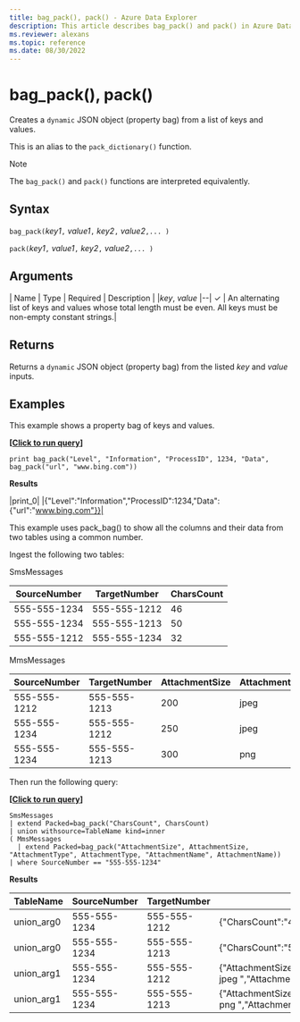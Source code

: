 ```yaml
---
title: bag_pack(), pack() - Azure Data Explorer
description: This article describes bag_pack() and pack() in Azure Data Explorer.
ms.reviewer: alexans
ms.topic: reference
ms.date: 08/30/2022
---
```

# bag_pack(), pack()

Creates a `dynamic` JSON object (property bag) from a list of keys and values.

This is an alias to the `pack_dictionary()` function.

> [!NOTE]
> The `bag_pack()` and `pack()` functions are interpreted equivalently.

## Syntax

`bag_pack(`*key1*`,` *value1*`,` *key2*`,` *value2*`,... )`

`pack(`*key1*`,` *value1*`,` *key2*`,` *value2*`,... )`

## Arguments

| Name | Type | Required | Description |
|*key*, *value* |--| &check; | An alternating list of keys and values whose total length must be even. All keys must be non-empty constant strings.|

## Returns

Returns a `dynamic` JSON object (property bag) from the listed *key* and *value* inputs.

## Examples

This example shows a property bag of keys and values.

**\[**[**Click to run query**](https://dataexplorer.azure.com/clusters/kvc6bc487453a064d3c9de.northeurope/databases/NewDatabase1?query=H4sIAAAAAAAAAysoyswrUUhKTI8vSEzO1lDySS1LzVHSUVDyzEvLL8pNLMnMzwNxA4ryk1OLiz1dgBxDI2MToJBLYkkikIfQW1oE1lleXq6XlJmXrpecn6ukqQkA9RzT32IAAAA=)**\]**

```kusto
print bag_pack("Level", "Information", "ProcessID", 1234, "Data", bag_pack("url", "www.bing.com"))
```

**Results**

|print_0|
|{"Level":"Information","ProcessID":1234,"Data":{"url":"www.bing.com"}}|

This example uses pack_bag() to show all the columns and their data from two tables using a common number.

Ingest the following two tables:

SmsMessages

|SourceNumber |TargetNumber| CharsCount |
|---|---|---|
|555-555-1234 |555-555-1212 | 46 |
|555-555-1234 |555-555-1213 | 50 |
|555-555-1212 |555-555-1234 | 32 |

MmsMessages

|SourceNumber |TargetNumber| AttachmentSize | AttachmentType | AttachmentName |
|---|---|---|---|---|
|555-555-1212 |555-555-1213 | 200 | jpeg | Pic1 |
|555-555-1234 |555-555-1212 | 250 | jpeg | Pic2 |
|555-555-1234 |555-555-1213 | 300 | png | Pic3 |

Then run the following query:

**\[**[**Click to run query**](https://dataexplorer.azure.com/clusters/kvc6bc487453a064d3c9de.northeurope/databases/NewDatabase1?query=H4sIAAAAAAAAA3WOOwuDQBCEe3/FcpWCKfKwtAiplYD2YdXFO8ydcg9MQn587kIguSLFwu4wO/M10kgyBkcykDyBbpbUAGfsJxrKDsfL4teUnThqc5qdsiyH75H5F6fErGAVlpvZ6Z7KFrsr1SgJJqGGUihFGiBJK2mqT1UC8L/raC32XJKyjXiQ74uFHH4c7X0JDp8Xa5EpsEQxQcgC+8pJEzRv7trJzoNyNMCKotiE2e72B/YCVizKfyMBAAA=)**\]**

```kusto
SmsMessages 
| extend Packed=bag_pack("CharsCount", CharsCount) 
| union withsource=TableName kind=inner 
( MmsMessages 
  | extend Packed=bag_pack("AttachmentSize", AttachmentSize, "AttachmentType", AttachmentType, "AttachmentName", AttachmentName))
| where SourceNumber == "555-555-1234"
```

**Results**

|TableName | SourceNumber | TargetNumber | Packed |
|--|--|--|--|
| union_arg0 | 555-555-1234 | 555-555-1212 | {"CharsCount":"46"} |
| union_arg0 | 555-555-1234 | 555-555-1213 | {"CharsCount":"50"} |
| union_arg1 | 555-555-1234 | 555-555-1212 | {"AttachmentSize":"250","AttachmentType":" jpeg ","AttachmentName":" Pic2 "} |
| union_arg1 | 555-555-1234 | 555-555-1213 | {"AttachmentSize":"300","AttachmentType":" png ","AttachmentName":" Pic3 "} |
